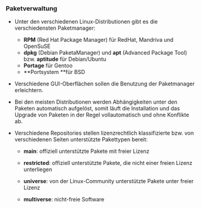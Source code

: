 ### Paketverwaltung

* Unter den verschiedenen Linux-Distributionen gibt es die verschiedensten Paketmanager:

  * **RPM** \(Red Hat Package Manager\) für RedHat, Mandriva und OpenSuSE
  * **dpkg** \(Debian PaketaManager\) und **apt** \(Advanced Package Tool\) bzw. **aptitude** für Debian/Ubuntu
  * **Portage** für Gentoo
  * **Portsystem **für BSD

* Verschiedene GUI-Oberflächen sollen die Benutzung der Paketmanager erleichtern.

* Bei den meisten Distributionen werden Abhängigkeiten unter den Paketen automatisch aufgelöst, somit läuft die Installation und das Upgrade von Paketen in der Regel vollautomatisch und ohne Konflikte ab.

* Verschiedene Repositories stellen lizenzrechtlich klassifizierte bzw. von verschiedenen Seiten unterstützte Pakettypen bereit:

  * **main**:  offiziell unterstützte Pakete mit freier Lizenz

  * **restricted**: offiziell unterstützte Pakete, die nicht einer freien Lizenz unterliegen

  * **universe**: von der Linux-Community unterstützte Pakete unter freier Lizenz

  * **multiverse**: nicht-freie Software



